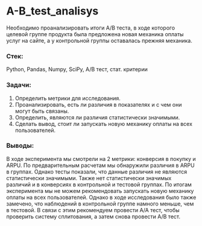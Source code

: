 # A-B_test_analisys

Необходимо проанализировать итоги A/B теста, в ходе которого целевой группе продукта была предложена новая механика оплаты услуг на сайте, а у контрольной группы оставалась прежняя механика.

### Стек:
Python, Pandas, Numpy, SciPy, A/B тест, стат. критерии

### Задачи:
1. Определить метрики для исследования.   
2. Проанализировать, есть ли различия в показателях и с чем они могут быть связаны.   
3. Определить, являются ли различия статистически значимыми.   
4. Сделать вывод, стоит ли запускать новую механику оплаты на всех пользователей.  

### Выводы:
В ходе эксперимента мы смотрели на 2 метрики: конверсия в покупку и ARPU. По предварительным расчетам мы обнаружили различия в ARPU в группах. Однако тесты показали, что данные различия не являются статистически значимыми. Также нет статистически значимых различий и в конверсиях в контрольной и тестовой группах. По итогам эксперимента мы не можем рекомендовать запускать новую механику оплаты на всех пользователей. Однако в ходе исследования было также замечено, что наблюдений в контрольной группе намного меньше, чем в тестовой. В связи с этим рекомендуем провести A/A тест, чтобы проверить систему сплитования, а затем снова провести A/B тест.
